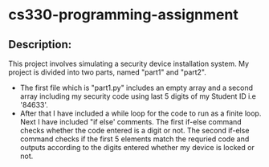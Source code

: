 # cs330-programming-assignment
## Description:
  This project involves simulating a security device installation system. My project is divided into two parts, named "part1" and "part2".
  
  - The first file which is "part1.py" includes an empty array and a second array including my security code using last 5 digits of my Student ID i.e '84633'.
  - After that I have included a while loop for the code to run as a finite loop. Next I have included "if else' comments. The first if-else command checks whether the code entered is a digit or not. The second if-else command checks if the first 5 elements match the requried code and outputs according to the digits entered whether my device is locked or not.
 
